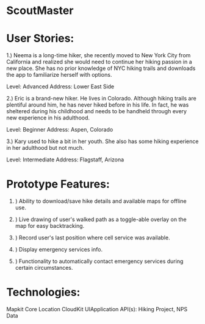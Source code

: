 # ScoutMaster


# User Stories:

1.)	Neema is a long-time hiker, she recently moved to New York City from California and realized she would need to continue her hiking passion in a new place. She has no prior knowledge of NYC hiking trails and downloads the app to familiarize herself with options.

Level: Advanced
Address: Lower East Side

2.)	Eric is a brand-new hiker. He lives in Colorado. Although hiking trails are plentiful around him, he has never hiked before in his life. In fact, he was sheltered during his childhood and needs to be handheld through every new experience in his adulthood.

Level: Beginner
Address: Aspen, Colorado

3.)	Kary used to hike a bit in her youth. She also has some hiking experience in her adulthood but not much.

Level: Intermediate
Address: Flagstaff, Arizona


# Prototype Features:

1. ) Ability to download/save hike details and available maps for offline use.
	
2. ) Live drawing of user's walked path as a toggle-able overlay on the map for easy backtracking.

3. ) Record user's last position where cell service was available.

4. ) Display emergency services info.
	
5. ) Functionality to automatically contact emergency services during certain circumstances.


# Technologies:

Mapkit
Core Location
CloudKit
UIApplication
API(s): Hiking Project, NPS Data
